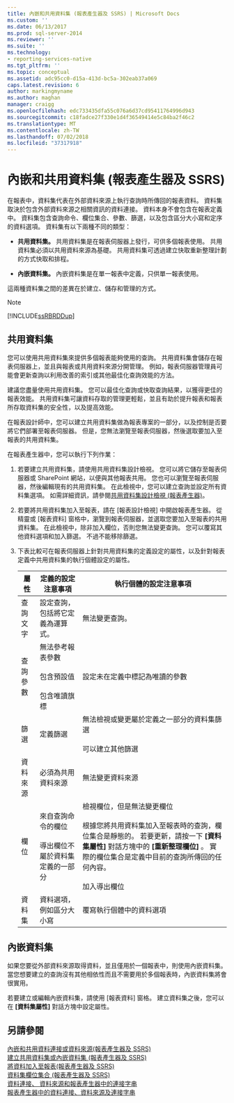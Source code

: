 ```yaml
---
title: 內嵌和共用資料集 (報表產生器及 SSRS) | Microsoft Docs
ms.custom: ''
ms.date: 06/13/2017
ms.prod: sql-server-2014
ms.reviewer: ''
ms.suite: ''
ms.technology:
- reporting-services-native
ms.tgt_pltfrm: ''
ms.topic: conceptual
ms.assetid: adc95cc0-d15a-413d-bc5a-302eab37a069
caps.latest.revision: 6
author: markingmyname
ms.author: maghan
manager: craigg
ms.openlocfilehash: edc733435dfa55c076a6d37cd95411764996d943
ms.sourcegitcommit: c18fadce27f330e1d4f36549414e5c84ba2f46c2
ms.translationtype: MT
ms.contentlocale: zh-TW
ms.lasthandoff: 07/02/2018
ms.locfileid: "37317918"
---
```

# <a name="embedded-and-shared-datasets-report-builder-and-ssrs"></a>內嵌和共用資料集 (報表產生器及 SSRS)
  在報表中，資料集代表在外部資料來源上執行查詢時所傳回的報表資料。 資料集取決於包含外部資料來源之相關資訊的資料連接。 資料本身不會包含在報表定義中。 資料集包含查詢命令、欄位集合、參數、篩選，以及包含區分大小寫和定序的資料選項。 資料集有以下兩種不同的類型：  
  
-   **共用資料集。** 共用資料集是在報表伺服器上發行，可供多個報表使用。 共用資料集必須以共用資料來源為基礎。 共用資料集可透過建立快取重新整理計劃的方式快取和排程。  
  
-   **內嵌資料集。** 內嵌資料集是在單一報表中定義，只供單一報表使用。  
  
 這兩種資料集之間的差異在於建立、儲存和管理的方式。  
  
> [!NOTE]  
>  [!INCLUDE[ssRBRDDup](../../includes/ssrbrddup-md.md)]  
  
## <a name="shared-datasets"></a>共用資料集  
 您可以使用共用資料集來提供多個報表能夠使用的查詢。 共用資料集會儲存在報表伺服器上，並且與報表或共用資料來源分開管理。 例如，報表伺服器管理員可能會更新查詢以利用改善的索引或其他最佳化查詢效能的方法。  
  
 建議您盡量使用共用資料集。 您可以最佳化查詢或快取查詢結果，以獲得更佳的報表效能。 共用資料集可讓資料存取的管理更輕鬆，並且有助於提升報表和報表所存取資料集的安全性，以及提高效能。  
  
 在報表設計師中，您可以建立共用資料集做為報表專案的一部分，以及控制是否要將它們部署至報表伺服器。 但是，您無法瀏覽至報表伺服器，然後選取要加入至報表的共用資料集。  
  
 在報表產生器中，您可以執行下列作業：  
  
1.  若要建立共用資料集，請使用共用資料集設計檢視。 您可以將它儲存至報表伺服器或 SharePoint 網站，以便與其他報表共用。 您也可以瀏覽至報表伺服器，然後編輯現有的共用資料集。 在此檢視中，您可以建立查詢並設定所有資料集選項。 如需詳細資訊，請參閱[共用資料集設計檢視 &#40;報表產生器&#41;](../report-builder/shared-dataset-design-view-report-builder.md)。  
  
2.  若要將共用資料集加入至報表，請在 [報表設計檢視] 中開啟報表產生器。 從精靈或 [報表資料] 窗格中，瀏覽到報表伺服器，並選取您要加入至報表的共用資料集。 在此檢視中，除非加入欄位，否則您無法變更查詢。 您可以覆寫其他資料選項和加入篩選。 不過不能移除篩選。  
  
3.  下表比較可在報表伺服器上針對共用資料集的定義設定的屬性，以及針對報表定義中共用資料集的執行個體設定的屬性。  
  
    |屬性|定義的設定注意事項|執行個體的設定注意事項|  
    |--------------|--------------------------------------------|------------------------------------------|  
    |查詢文字|設定查詢，包括將它定義為運算式。|無法變更查詢。|  
    |查詢參數|無法參考報表參數<br /><br /> 包含預設值<br /><br /> 包含唯讀旗標|設定未在定義中標記為唯讀的參數|  
    |篩選|定義篩選|無法檢視或變更屬於定義之一部分的資料集篩選<br /><br /> 可以建立其他篩選|  
    |資料來源|必須為共用資料來源|無法變更資料來源|  
    |欄位|來自查詢命令的欄位<br /><br /> 導出欄位不屬於資料集定義的一部分|檢視欄位，但是無法變更欄位<br /><br /> 根據您將共用資料集加入至報表時的查詢，欄位集合是靜態的。 若要更新，請按一下 **[資料集屬性]** 對話方塊中的 **[重新整理欄位]** 。 實際的欄位集合是定義中目前的查詢所傳回的任何內容。<br /><br /> 加入導出欄位|  
    |資料集|資料選項，例如區分大小寫|覆寫執行個體中的資料選項|  
  
## <a name="embedded-datasets"></a>內嵌資料集  
 如果您要從外部資料來源取得資料，並且僅用於一個報表中，則使用內嵌資料集。 當您想要建立的查詢沒有其他相依性而且不需要用於多個報表時，內嵌資料集將會很實用。  
  
 若要建立或編輯內嵌資料集，請使用 [報表資料] 窗格。 建立資料集之後，您可以在 **[資料集屬性]** 對話方塊中設定屬性。  
  
## <a name="see-also"></a>另請參閱  
 [內嵌和共用資料連接或資料來源&#40;報表產生器及 SSRS&#41;](../embedded-and-shared-data-connections-or-data-sources-report-builder-and-ssrs.md)   
 [建立共用資料集或內嵌資料集 &#40;報表產生器及 SSRS&#41;](create-a-shared-dataset-or-embedded-dataset-report-builder-and-ssrs.md)   
 [將資料加入至報表&#40;報表產生器及 SSRS&#41;](report-datasets-ssrs.md)   
 [資料集欄位集合 &#40;報表產生器及 SSRS&#41;](dataset-fields-collection-report-builder-and-ssrs.md)   
 [資料連接、 資料來源和報表產生器中的連接字串](../data-connections-data-sources-and-connection-strings-in-report-builder.md)   
 [報表產生器中的資料連接、資料來源及連接字串](../data-connections-data-sources-and-connection-strings-in-reporting-services.md)  
  
  
